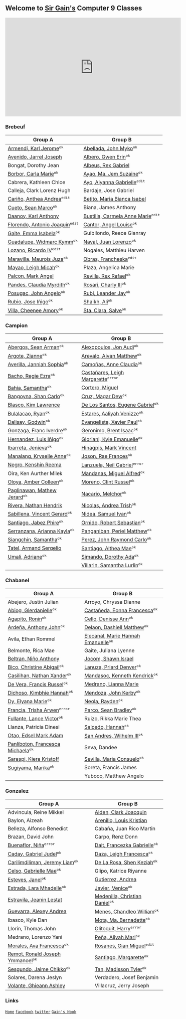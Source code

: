## Welcome to [Sir Gain's](https://641n.github.io/) Computer 9 Classes

<iframe width="560" height="315" src="https://www.youtube.com/embed/8Gv0H-vPoDc" title="YouTube video player" frameborder="0" allow="accelerometer; autoplay; clipboard-write; encrypted-media; gyroscope; picture-in-picture" allowfullscreen></iframe><br>

### Brebeuf

| Group A | Group B | 
|---------|---------|
| [Armendi, Karl Jerome](https://jekjekarmendi.github.io/)<sup>`ok`</sup> | [Abellada, John Myko](https://gudmornin.github.io/)<sup>`ok`</sup> |
| [Avenido, Jarrel Joseph](https://ja-rr.github.io/Tenku/) | [Albero, Gwen Erin](https://gwerinuwu4613.github.io/Gwen.github.io/)<sup>`ok`</sup> |
| Bongat, Dorothy Jean | [Albeus, Rex Gabriel](https://aurumgd.github.io/Gold.github.io/) |
| [Borbor, Carla Marie](https://github.com/nerfgone)<sup>`ok`</sup> | [Ayao, Ma. Jem Suzaine](https://mjxxmie.github.io/)<sup>`ok`</sup> |
| Cabrera, Kathleen Chloe | [Ayo, Alyanna Gabrielle](https://choccymilkue.github.io/choccymilkue/)<sup>`edit`</sup> |
| Calleja, Clark Lorenz Hugh | Bardaje, Jose Gabriel |
| [Cariño, Anthea Andrea](https://akaririn96.github.io/Akaris-website/)<sup>`edit`</sup> | [Betito, Maria Bianca Isabel](https://bncasbl.github.io/) |
| [Cueto, Sean Marco](https://seanmarconcueto.github.io/sean/)<sup>`ok`</sup> | Biana, James Anthony |
| [Daanoy, Karl Anthony](https://kael04.github.io/) | [Bustilla, Carmela Anne Marie](https://vcaramela.github.io/)<sup>`edit`</sup> |
| [Florendo, Antonio Joaquin](https://lelite2150.github.io/)<sup>`edit`</sup> | [Cantor, Angel Louise](https://louiseaa.github.io/)<sup>`ok`</sup> |
| [Gaite, Emma Isabela](https://uwuwukid.github.io/uwuwu.github.io/)<sup>`ok`</sup> | Guibilondo, Reece Gianray |
| [Guadalupe, Widmarc Kymm](https://kkmymm.github.io/)<sup>`ok`</sup> | [Naval, Juan Lorenzo](https://lorenzoenzy.github.io/JuanLorenzo.github.io/)<sup>`ok`</sup> |
| [Lozano, Ricardo IV](https://xenn06.github.io/samplexen/)<sup>`edit`</sup> | Nogales, Matthieu Harven |
| [Maravilla, Maurois Juza](https://maurois127.github.io/Dzone/)<sup>`ok`</sup> | [Obras, Francheska](https://frakooob.github.io/)<sup>`edit`</sup> |
| [Mayao, Leigh Micah](https://15lhs.github.io/)<sup>`ok`</sup> | Plaza, Angelica Marie |
| [Palcon, Mark Angel](https://mmaarrk.github.io/) | [Revilla, Rex Rafael](http://rexrevre.github.io/)<sup>`ok`</sup> |
| [Pandes, Claudia Myrdith](https://diasednap.github.io/laurel/)<sup>`ok`</sup> | [Rosari, Charly III](https://cqthirdy824.github.io/brebeuf-b/)<sup>`ok`</sup> |
| [Posugac, John Angelo](https://tom-atoo.github.io/)<sup>`ok`</sup> | [Rubi, Leander Jay](https://leanderjgr.github.io/)<sup>`ok`</sup> |
| [Rubio, Jose Iñigo](http://ni60145.github.io/)<sup>`ok`</sup> | [Shaikh, Ali](https://riku462.github.io/)<sup>`ok`</sup> |
| [Villa, Cheenee Amory](https://cheeneevilla.github.io/)<sup>`ok`</sup> | [Sta. Clara, Salve](https://vhiel18.github.io/)<sup>`ok`</sup> |

### Campion

| Group A | Group B |
|---------|---------|
| [Abergos, Sean Arman](https://seanabr.github.io/)<sup>`ok`</sup> | [Alexopoulos, Jon Audi](https://johnandy-11.github.io/Chess/)<sup>`ok`</sup> |
| [Argote, Zianne](https://ziianne.github.io/)<sup>`ok`</sup> | [Arevalo, Aivan Matthew](http://saltedspice.github.io/)<sup>`ok`</sup> |
| [Averilla, Janniah Sophia](https://sophii-33.github.io/)<sup>`ok`</sup> | [Camoñas, Anne Claudia](https://eysfmx.github.io/)<sup>`ok`</sup> |
| [Bacho, Regie Ezra](https://erzark.github.io/)<sup>`ok`</sup> | [Castañares, Leigh Margarette](https://lmscedu.github.io/campion-b/)<sup>`error`</sup> |
| [Bahia, Samantha](https://bahia19113.github.io/)<sup>`ok`</sup> | [Cortero, Miguel](https://miguel-cortero.github.io/3D.github.io/) |
| [Bangoyna, Shan Carlo](https://shanbangz.github.io/B4ngz.github.io/)<sup>`ok`</sup> | [Cruz, Magar Dew](https://margxa.github.io/)<sup>`ok`</sup> |
| [Blasco, Kim Lawrence](https://kimblasco.github.io/) | [De Los Santos, Eugene Gabriel](https://eudlsph.github.io/eudlsph4.github.io/)<sup>`ok`</sup> |
| [Bulalacao, Ryan](https://mithci.github.io/)<sup>`ok`</sup> | [Estares, Aaliyah Venizze](https://estaresaal.github.io/)<sup>`ok`</sup> |
| [Dalisay, Godwin](https://godwinos.github.io/)<sup>`ok`</sup> | [Evangelista, Xavier Paul](https://xebeb.github.io/XavierEvangelista_CampionB/)<sup>`ok`</sup> |
| [Gonzaga, Franc Iverdre](https://iverdre.github.io/)<sup>`ok`</sup> | [Geronimo, Brent Isaac](https://brentisaacgeronimo.github.io/br3nt/)<sup>`ok`</sup> |
| [Hernandez, Luis Iñigo](https://inigo101.github.io/inigo101/)<sup>`ok`</sup> | [Gloriani, Kyle Emanuelle](https://ky73d147.github.io/Recruitment-Hub/)<sup>`ok`</sup> |
| [Ibarreta, Jenieva](https://i43yuna.github.io/)<sup>`ok`</sup> | [Hinagpis, Mark Vincent](https://mrk-hinagpis.github.io/MRK-HINAGPIS/) |
| [Manalang, Kryselle Anne](https://kaileebelz.github.io/kwonk4i.github.io/)<sup>`ok`</sup> | [Joson, Rae Frances](https://raejoson.github.io/)<sup>`ok`</sup> |
| [Negro, Kenshin Reema](https://ripknshn.github.io/) | [Lanzuela, Neil Gabriel](https://github.com/g4br13lb/hello-world)<sup>`error`</sup> |
| Oira, Ken Aurther Milek | [Mandanas, Miguel Alfred](https://miguel-mandanas.github.io/miggytozaki.github.io/)<sup>`ok`</sup> |
| [Oloya, Amber Colleen](https://am-collee.github.io/)<sup>`ok`</sup> | [Moreno, Clint Russel](https://clintmoreno.github.io/Egg/)<sup>`ok`</sup> |
| [Paglinawan, Mathew Jerard](https://mjuwu.github.io/)<sup>`ok`</sup> | [Nacario, Melchor](https://nacario.github.io/641ngithub.com/)<sup>`ok`</sup> |
| [Rivera, Nathan Hendrik](https://lezzgotan.github.io/) | [Nicolas, Andrea Trish](https://dreanicls.github.io/Andrea-s-Asian-Drama-Watchlist-kit/)<sup>`ok`</sup> |
| [Sabillena, Vincent Gerard](https://v1nce72.github.io/)<sup>`ok`</sup> | [Nidea, Samuel Ivan](https://samunidea.github.io/)<sup>`ok`</sup> |
| [Santiago, Jabez Phire](https://amcsantiago.github.io/)<sup>`ok`</sup> | [Ornido, Robert Sebastian](http://bastyornido.github.io/)<sup>`ok`</sup> |
| [Serranzana, Arianna Kayla](https://akreideprinz.github.io/anyaslungs/)<sup>`ok`</sup> | [Panganiban, Periel Matthew](https://matthiaspangiban.github.io/MAWInc/#)<sup>`ok`</sup> |
| [Siangchin, Samantha](https://shamshangchuan.github.io/NieR-Automata/#)<sup>`ok`</sup> | [Perez, John Raymond Carlo](https://ijiray.github.io/)<sup>`ok`</sup> |
| [Tatel, Armand Sergelio](https://armandtatel.github.io/) | [Santiago, Althea Mae](https://amcsantiago.github.io/)<sup>`ok`</sup> |
| [Umali, Adriane](https://4idr74n3.github.io/)<sup>`ok`</sup> | [Simando, Dorothy Ada](https://da-arcsim.github.io/)<sup>`ok`</sup> |
|  | [Villarin, Samantha Lurlin](http://samantha-villarin.github.io/)<sup>`ok`</sup> |

### Chabanel

| Group A | Group B | 
|---------|---------|
| Abejero, Justin Julian | Arroyo, Chryssa Dianne |
| [Abiog, Glerdanielle](https://glergahh.github.io/)<sup>`ok`</sup> | [Castañeda, Eonna Francesca](https://eonnna.github.io/)<sup>`ok`</sup> |
| [Agapito, Ronin](https://ron1nn.github.io/)<sup>`ok`</sup> | [Cello, Denisse Ann](https://denicann.github.io/)<sup>`ok`</sup> |
| [Ardeña, Anthony John](https://aja07.github.io/)<sup>`ok`</sup> | [Delaon, Dashiell Matthew](https://daassshhh.github.io/Daassshhhgithub.com/)<sup>`ok`</sup> |
| Avila, Ethan Rommel | [Elecanal, Marie Hannah Emanuelle](https://mariehannah.github.io/)<sup>`ok`</sup> |
| Belmonte, Rica Mae | Gaite, Juliana Lyenne |
| [Beltran, Niño Anthony](https://ninslg2.github.io/) | [Jocom, Shawn Israel](https://shawn-israel.github.io/) |
| [Bico, Christine Abigail](https://dumplingss00.github.io/dumplingss00/)<sup>`ok`</sup> | [Lanuza, Priard Denver](https://banbbb.github.io/bannbbb.github.io/)<sup>`ok`</sup> |
| [Casilihan, Nathan Xander](https://nathanowo.github.io/)<sup>`ok`</sup> | [Mandasoc, Kenneth Kendrick](https://c0fee.github.io/)<sup>`ok`</sup> |
| [De Vera, Francis Russel](https://francisdevera2007.github.io/)<sup>`ok`</sup> | [Medrano, Lianna Marie](https://li4nn4.github.io/) |
| [Dichoso, Kimbhie Hannah](https://averagestudent3.github.io/)<sup>`ok`</sup> | [Mendoza, John Kerby](https://john-kerby.github.io/)<sup>`ok`</sup> |
| [Dy, Elyana Marie](https://yanie-uwu.github.io/Yanie-uwu/)<sup>`ok`</sup> | [Neola, Rayden](https://rayynnnn.github.io/)<sup>`ok`</sup> |
| [Francia, Trisha Arwen](https://github.com/treshyy)<sup>`error`</sup> | [Parco, Sean Bradley](https://parc0.github.io/Coparc.github.io/)<sup>`ok`</sup> |
| [Fullante, Lance Victor](https://sioptimum-pride.github.io/Classified-Docs/)<sup>`ok`</sup> | Ruizo, Rikka Marie Thea |
| Llanza, Patricia Dinesi | [Salcedo, Hannah](https://aespaghetti.github.io/)<sup>`ok`</sup> |
| [Otao, Edsel Mark Adam](https://happiboy.github.io/) | [San Andres, Wilhelm III](https://github.com/Wilhelm29/Wilhelm29.github.io)<sup>`ok`</sup> |
| [Panliboton, Francesca Michaela](https://nejiiiii.github.io/)<sup>`ok`</sup> | Seva, Dandee |
| [Saraspi, Kiera Kristoff](https://476kk.github.io/467kk.github.io/) | [Sevilla, Maria Consuelo](https://c0nsuel0.github.io/c0nsuelo.github.io/)<sup>`ok`</sup> |
| [Sugiyama, Marika](https://psychochild613.github.io/PsychoChild613/)<sup>`ok`</sup> | Soreta, Francis James |
|  | Yuboco, Matthew Angelo |


### Gonzalez

| Group A | Group B | 
|---------|---------|
| Advincula, Reine Mikkel | [Alden, Clark Joacquin](https://clarkjoacquin.github.io/ClarkJoacquin-github.io/) |
| Baylon, Aizeah | [Arenillo, Louis Kristian](http://lou1s69.github.io/) |
| Belleza, Alfonso Benedict | Cabaña, Juan Rico Martin |
| Brazan, David John | Carpo, Renz Donn |
| [Buenaflor, Niña](https://yyynaa.github.io/)<sup>`error`</sup> | [Dait, Francezka Gabrielle](https://fr1nce.github.io/)<sup>`ok`</sup> |
| [Caday, Gabriel Judel](https://gabrielcaday.github.io/gjcadayinfo/)<sup>`ok`</sup> | [Daza, Leigh Francesca](https://lfdaza.github.io/IamLeighD/#)<sup>`ok`</sup> |
| [Carilimdiliman, Jeremy Liam](https://jlkarim.github.io/)<sup>`ok`</sup> | [De La Rosa, Shen Keziah](https://shnndlr.github.io/)<sup>`ok`</sup> |
| [Celso, Gabrielle Mae](https://gmcel.github.io/gmcel-github.io/)<sup>`ok`</sup> | Glipo, Katrice Riyanne |
| [Esteves, Janel](https://jaene12.github.io/)<sup>`ok`</sup> | [Gutierrez, Andrea](https://andreanpg.github.io/) |
| [Estrada, Lara Mhadelle](https://eskeshiri.github.io/)<sup>`ok`</sup> | [Javier, Venice](https://jvvenice.github.io/jvvenice/)<sup>`ok`</sup> |
| [Estravila, Jeanin Lestat](https://jlestravila.github.io/) | [Medenilla, Christian Daniel](http://cydros.github.io/)<sup>`ok`</sup> |
| [Guevarra, Alexey Andrea](https://alguevarra.github.io/) | [Menes, Chandleo William](https://8-ball-pool.github.io/)<sup>`ok`</sup> |
| Ibasco, Kyle Dan | [Mota, Ma. Bernadette](https://ma-badeth.github.io/)<sup>`ok`</sup> |
| Llorin, Thomas John | [Olitoquit, Harry](https://github.com/h4rrybanana/harryolitokitzz.github.io/blob/0e377e0595e0ca39be5848838fef624f6e132c96/index.md)<sup>`error`</sup> |
| Medrano, Lorenzo Yani | [Peña, Aliyah Mari](http://32115000.github.io/)<sup>`ok`</sup> |
| [Morales, Ava Francesca](https://afsales.github.io/Afsales.github/)<sup>`ok`</sup> | [Rosanes, Gian Miguel](https://gmrosanes.github.io/)<sup>`edit`</sup> |
| [Remot, Ronald Joseph Ymmanoel](https://rjymmanoel.github.io/)<sup>`ok`</sup> | [Santiago, Margarette](https://margasntg.github.io/)<sup>`ok`</sup> |
| [Sesgundo, Jaime Chikko](https://JCSes.github.io/)<sup>`ok`</sup> | [Tan, Madisson Tyler](https://gitan-hub.github.io/)<sup>`ok`</sup> |
| Solares, Darena Jeslyn | Verdadero, Josef Benjamin |
| [Volante, Ghieann Ashley](https://yelshagavie.github.io/) | Villacruz, Jerry Joseph |


### Links

[`Home`](https://641n.github.io/)
[`facebook`](https://www.facebook.com/sirgain)
[`twitter`](https://www.twitter.com/sirgain)
[`Gain's Nook`](http://sirgain.droppages.com/)


